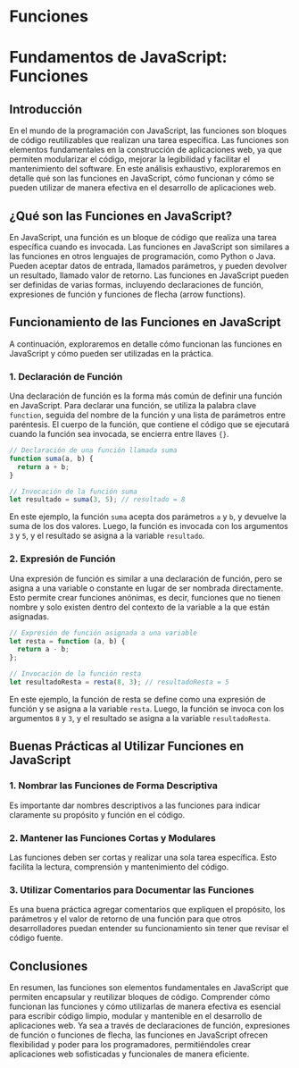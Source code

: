 # Funciones

# Fundamentos de JavaScript: Funciones

## Introducción

En el mundo de la programación con JavaScript, las funciones son bloques de código reutilizables que realizan una tarea específica. Las funciones son elementos fundamentales en la construcción de aplicaciones web, ya que permiten modularizar el código, mejorar la legibilidad y facilitar el mantenimiento del software. En este análisis exhaustivo, exploraremos en detalle qué son las funciones en JavaScript, cómo funcionan y cómo se pueden utilizar de manera efectiva en el desarrollo de aplicaciones web.

## ¿Qué son las Funciones en JavaScript?

En JavaScript, una función es un bloque de código que realiza una tarea específica cuando es invocada. Las funciones en JavaScript son similares a las funciones en otros lenguajes de programación, como Python o Java. Pueden aceptar datos de entrada, llamados parámetros, y pueden devolver un resultado, llamado valor de retorno. Las funciones en JavaScript pueden ser definidas de varias formas, incluyendo declaraciones de función, expresiones de función y funciones de flecha (arrow functions).

## Funcionamiento de las Funciones en JavaScript

A continuación, exploraremos en detalle cómo funcionan las funciones en JavaScript y cómo pueden ser utilizadas en la práctica.

### 1. Declaración de Función

Una declaración de función es la forma más común de definir una función en JavaScript. Para declarar una función, se utiliza la palabra clave `function`, seguida del nombre de la función y una lista de parámetros entre paréntesis. El cuerpo de la función, que contiene el código que se ejecutará cuando la función sea invocada, se encierra entre llaves `{}`.

```jsx
// Declaración de una función llamada suma
function suma(a, b) {
  return a + b;
}

// Invocación de la función suma
let resultado = suma(3, 5); // resultado = 8
```

En este ejemplo, la función `suma` acepta dos parámetros `a` y `b`, y devuelve la suma de los dos valores. Luego, la función es invocada con los argumentos `3` y `5`, y el resultado se asigna a la variable `resultado`.

### 2. Expresión de Función

Una expresión de función es similar a una declaración de función, pero se asigna a una variable o constante en lugar de ser nombrada directamente. Esto permite crear funciones anónimas, es decir, funciones que no tienen nombre y solo existen dentro del contexto de la variable a la que están asignadas.

```jsx
// Expresión de función asignada a una variable
let resta = function (a, b) {
  return a - b;
};

// Invocación de la función resta
let resultadoResta = resta(8, 3); // resultadoResta = 5
```

En este ejemplo, la función de resta se define como una expresión de función y se asigna a la variable `resta`. Luego, la función se invoca con los argumentos `8` y `3`, y el resultado se asigna a la variable `resultadoResta`.

## Buenas Prácticas al Utilizar Funciones en JavaScript

### 1. Nombrar las Funciones de Forma Descriptiva

Es importante dar nombres descriptivos a las funciones para indicar claramente su propósito y función en el código.

### 2. Mantener las Funciones Cortas y Modulares

Las funciones deben ser cortas y realizar una sola tarea específica. Esto facilita la lectura, comprensión y mantenimiento del código.

### 3. Utilizar Comentarios para Documentar las Funciones

Es una buena práctica agregar comentarios que expliquen el propósito, los parámetros y el valor de retorno de una función para que otros desarrolladores puedan entender su funcionamiento sin tener que revisar el código fuente.

## Conclusiones

En resumen, las funciones son elementos fundamentales en JavaScript que permiten encapsular y reutilizar bloques de código. Comprender cómo funcionan las funciones y cómo utilizarlas de manera efectiva es esencial para escribir código limpio, modular y mantenible en el desarrollo de aplicaciones web. Ya sea a través de declaraciones de función, expresiones de función o funciones de flecha, las funciones en JavaScript ofrecen flexibilidad y poder para los programadores, permitiéndoles crear aplicaciones web sofisticadas y funcionales de manera eficiente.
